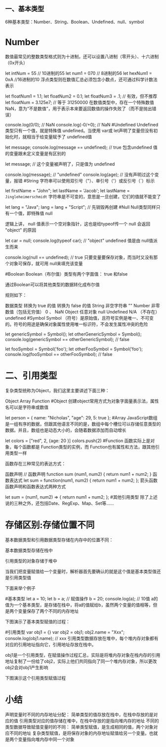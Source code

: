 ## 一、基本类型
6种基本类型：Number、String、Boolean、Undefined、null、symbol
# Number
数值最常见的整数类型格式则为十进制，还可以设置八进制（零开头）、十六进制（0x开头）

let intNum = 55 // 10进制的55
let num1 = 070 // 8进制的56
let hexNum1 = 0xA //16进制的10
浮点类型则在数值汇总必须包含小数点，还可通过科学计数法表示

let floatNum1 = 1.1;
let floatNum2 = 0.1;
let floatNum3 = .1; // 有效，但不推荐
let floatNum = 3.125e7; // 等于 31250000
在数值类型中，存在一个特殊数值NaN，意为“不是数值”，用于表示本来要返回数值的操作失败了（而不是抛出错误）

console.log(0/0); // NaN
console.log(-0/+0); // NaN
#Undefined
Undefined 类型只有一个值，就是特殊值 undefined。当使用 var或 let声明了变量但没有初始化时，就相当于给变量赋予了 undefined值

let message;
console.log(message == undefined); // true
包含undefined 值的变量跟未定义变量是有区别的

let message; // 这个变量被声明了，只是值为 undefined

console.log(message); // "undefined"
console.log(age); // 没有声明过这个变量，报错
#String
字符串可以使用双引号（"）、单引号（'）或反引号（`）标示

let firstName = "John";
let lastName = 'Jacob';
let lastName = `Jingleheimerschmidt`
字符串是不可变的，意思是一旦创建，它们的值就不能变了

let lang = "Java";
lang = lang + "Script";  // 先销毁再创建
#Null
Null类型同样只有一个值，即特殊值 null

逻辑上讲， null 值表示一个空对象指针，这也是给typeof传一个 null 会返回 "object" 的原因

let car = null;
console.log(typeof car); // "object"
undefined 值是由 null值派生而来

console.log(null == undefined); // true
只要变量要保存对象，而当时又没有那个对象可保存，就可用 null来填充该变量

#Boolean
Boolean（布尔值）类型有两个字面值： true 和false

通过Boolean可以将其他类型的数据转化成布尔值

规则如下：

数据类型      				转换为 true 的值      				转换为 false 的值
 String        				 非空字符串          					"" 
 Number 				非零数值（包括无穷值）						0 、 NaN 
 Object 					 任意对象 							   null
Undefined 					N/A （不存在） 						undefined
#Symbol
Symbol （符号）是原始值，且符号实例是唯一、不可变的。符号的用途是确保对象属性使用唯一标识符，不会发生属性冲突的危险

let genericSymbol = Symbol();
let otherGenericSymbol = Symbol();
console.log(genericSymbol == otherGenericSymbol); // false

let fooSymbol = Symbol('foo');
let otherFooSymbol = Symbol('foo');
console.log(fooSymbol == otherFooSymbol); // false

# 二、引用类型
复杂类型统称为Object，我们这里主要讲述下面三种：

Object
Array
Function
#Object
创建object常用方式为对象字面量表示法，属性名可以是字符串或数值

let person = {
    name: "Nicholas",
    "age": 29,
    5: true
};
#Array
JavaScript数组是一组有序的数据，但跟其他语言不同的是，数组中每个槽位可以存储任意类型的数据。并且，数组也是动态大小的，会随着数据添加而自动增长

let colors = ["red", 2, {age: 20 }]
colors.push(2)
#Function
函数实际上是对象，每个函数都是 Function类型的实例，而 Function也有属性和方法，跟其他引用类型一样

函数存在三种常见的表达方式：

函数声明
// 函数声明
function sum (num1, num2) {
    return num1 + num2;
}
函数表达式
let sum = function(num1, num2) {
    return num1 + num2;
};
箭头函数
函数声明和函数表达式两种方式

let sum = (num1, num2) => {
    return num1 + num2;
};
#其他引用类型
除了上述说的三种之外，还包括Date、RegExp、Map、Set等......

# 存储区别:存储位置不同
基本数据类型和引用数据类型存储在内存中的位置不同：

基本数据类型存储在栈中

引用类型的对象存储于堆中

当我们把变量赋值给一个变量时，解析器首先要确认的就是这个值是基本类型值还是引用类型值

下面来举个例子

#基本类型
let a = 10;
let b = a; // 赋值操作
b = 20;
console.log(a); // 10值
a的值为一个基本类型，是存储在栈中，将a的值赋给b，虽然两个变量的值相等，但是两个变量保存了两个不同的内存地址

下图演示了基本类型赋值的过程：



#引用类型
var obj1 = {}
var obj2 = obj1;
obj2.name = "Xxx";
console.log(obj1.name); // xxx
引用类型数据存放在堆中，每个堆内存对象都有对应的引用地址指向它，引用地址存放在栈中。

obj1是一个引用类型，在赋值操作过程汇总，实际是将堆内存对象在栈内存的引用地址复制了一份给了obj2，实际上他们共同指向了同一个堆内存对象，所以更改obj2会对obj1产生影响

下图演示这个引用类型赋值过程



# 小结
声明变量时不同的内存地址分配：
简单类型的值存放在栈中，在栈中存放的是对应的值
引用类型对应的值存储在堆中，在栈中存放的是指向堆内存的地址
不同的类型数据导致赋值变量时的不同：
简单类型赋值，是生成相同的值，两个对象对应不同的地址
复杂类型赋值，是将保存对象的内存地址赋值给另一个变量。也就是两个变量指向堆内存中同一个对象